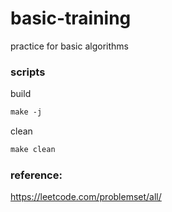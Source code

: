 # basic-training

practice for basic algorithms

### scripts

build

```Makefile
make -j
```

clean

```Makefile
make clean
```

### reference:

https://leetcode.com/problemset/all/
